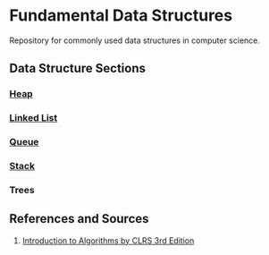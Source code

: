 # Fundamental Data Structures

Repository for commonly used data structures in computer science.

## Data Structure Sections

### [Heap](https://github.com/matthewddiaz/Data-Structures/tree/master/src/com/matthewddiaz/datastructures/heap)

### [Linked List](https://github.com/matthewddiaz/Data-Structures/tree/master/src/com/matthewddiaz/datastructures/linkedList)

### [Queue](https://github.com/matthewddiaz/Data-Structures/tree/master/src/com/matthewddiaz/datastructures/queue)

### [Stack](https://github.com/matthewddiaz/Data-Structures/blob/master/src/com/matthewddiaz/datastructures/stack)

### Trees


## References and Sources
1. [Introduction to Algorithms by CLRS 3rd Edition](http://ce.bonabu.ac.ir/uploads/30/CMS/user/file/115/EBook/Introduction.to.Algorithms.3rd.Edition.Sep.2010.pdf)
 
